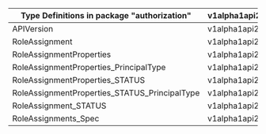 | Type Definitions in package "authorization"   | v1alpha1api20200801preview | v1beta20200801preview |
|-----------------------------------------------|----------------------------|-----------------------|
| APIVersion                                    | v1alpha1api20200801preview | v1beta20200801preview |
| RoleAssignment                                | v1alpha1api20200801preview | v1beta20200801preview |
| RoleAssignmentProperties                      | v1alpha1api20200801preview | v1beta20200801preview |
| RoleAssignmentProperties_PrincipalType        | v1alpha1api20200801preview | v1beta20200801preview |
| RoleAssignmentProperties_STATUS               | v1alpha1api20200801preview | v1beta20200801preview |
| RoleAssignmentProperties_STATUS_PrincipalType | v1alpha1api20200801preview | v1beta20200801preview |
| RoleAssignment_STATUS                         | v1alpha1api20200801preview | v1beta20200801preview |
| RoleAssignments_Spec                          | v1alpha1api20200801preview | v1beta20200801preview |
